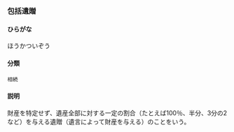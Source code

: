 <div style="display:none;">

## [あ行](securities-terms?id=あ行)
## [か行](securities-terms?id=か行)
## [さ行](securities-terms?id=さ行)
## [た行](securities-terms?id=た行)
## [な行](securities-terms?id=な行)
## [は行](securities-terms?id=は行)

</div>

### 包括遺贈

#### ひらがな

ほうかついぞう

#### 分類

`相続`

#### 説明

財産を特定せず、遺産全部に対する一定の割合（たとえば100％、半分、3分の2など）を与える遺贈（遺言によって財産を与える）のことをいう。

<div style="display:none;">

## [ま行](securities-terms?id=ま行)
## [や行](securities-terms?id=や行)
## [ら行](securities-terms?id=ら行)
## [わ行](securities-terms?id=わ行)
## [英数字・記号](securities-terms?id=英数字・記号)

</div>

